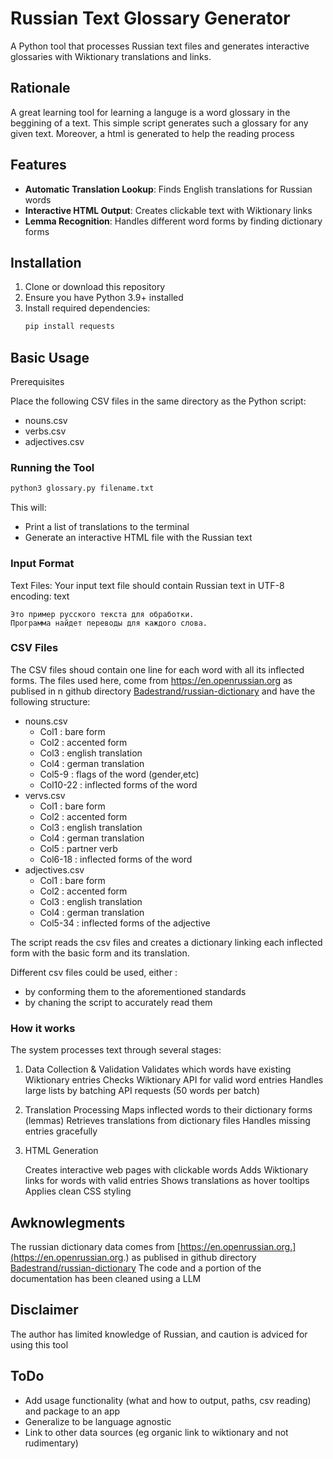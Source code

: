 
# Russian Text Glossary Generator

A Python tool that processes Russian text files and generates interactive glossaries with Wiktionary translations and links.

## Rationale

A great learning tool for learning a languge is a word glossary in the beggining of a text. This simple script generates such a glossary for any  given text. 
Moreover, a html is generated to help the reading process 

## Features

- **Automatic Translation Lookup**: Finds English translations for Russian words
- **Interactive HTML Output**: Creates clickable text with Wiktionary links
- **Lemma Recognition**: Handles different word forms by finding dictionary forms

## Installation

1. Clone or download this repository
2. Ensure you have Python 3.9+ installed
3. Install required dependencies:
   ```bash
   pip install requests


##   Basic Usage
Prerequisites

Place the following CSV files in the same directory as the Python script:

* nouns.csv
* verbs.csv
* adjectives.csv

### Running the Tool

  ```bash
python3 glossary.py filename.txt
  ```
This will:
* Print a list of translations to the terminal
* Generate an interactive HTML file with the Russian text


### Input Format
Text Files: Your input text file should contain Russian text in UTF-8 encoding:
text
```
Это пример русского текста для обработки.
Программа найдет переводы для каждого слова.
```

### CSV Files
The CSV files shoud contain one line for each word with all its inflected forms.
The files used here, come from https://en.openrussian.org as publised in n github directory [Badestrand/russian-dictionary](https://github.com/Badestrand/russian-dictionary)
and have the following structure:
* nouns.csv 
  * Col1     : bare form
  * Col2     : accented form
  * Col3     : english translation
  * Col4     : german translation
  * Col5-9   : flags of the word (gender,etc)
  * Col10-22 : inflected forms of the word
* vervs.csv
  * Col1     : bare form
  * Col2     : accented form
  * Col3     : english translation
  * Col4     : german translation
  * Col5     : partner verb 
  * Col6-18 : inflected forms of the word
* adjectives.csv
  * Col1     : bare form
  * Col2     : accented form
  * Col3     : english translation
  * Col4     : german translation
  * Col5-34  : inflected forms of the adjective

The script reads the csv files and creates a dictionary linking each inflected form with the basic form and its translation. 

Different csv files could be used, either :
  * by conforming them to the aforementioned standards
  * by chaning the script to accurately read them

### How it works 

The system processes text through several stages:
1. Data Collection & Validation
    Validates which words have existing Wiktionary entries
    Checks Wiktionary API for valid word entries
    Handles large lists by batching API requests (50 words per batch)

2. Translation Processing
    Maps inflected words to their dictionary forms (lemmas)
    Retrieves translations from dictionary files
    Handles missing entries gracefully

3. HTML Generation

    Creates interactive web pages with clickable words
    Adds Wiktionary links for words with valid entries
    Shows translations as hover tooltips
    Applies clean CSS styling

## Awknowlegments
The russian dictionary data comes from  [https://en.openrussian.org.](https://en.openrussian.org.) as publised in github directory [Badestrand/russian-dictionary](https://github.com/Badestrand/russian-dictionary) 
The code and a portion of the documentation has been cleaned using a LLM

## Disclaimer
The author has limited knowledge of Russian, and caution is adviced for using this tool

## ToDo 
* Add usage functionality (what and how to output, paths, csv reading)  and package to an app
* Generalize to be language agnostic
* Link to other data sources (eg organic link to wiktionary and not rudimentary)
